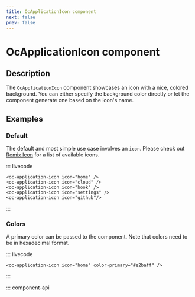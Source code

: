 ```yaml
---
title: OcApplicationIcon component
next: false
prev: false
---
```


# OcApplicationIcon component

## Description

The `OcApplicationIcon` component showcases an icon with a nice, colored background. You can either specify the background color directly or let the component generate one based on the icon's name.

## Examples

### Default

The default and most simple use case involves an `icon`. Please check out [Remix Icon](https://remixicon.com/) for a list of available icons.

::: livecode
```vue
<oc-application-icon icon="home" />
<oc-application-icon icon="cloud" /> 
<oc-application-icon icon="book" /> 
<oc-application-icon icon="settings" /> 
<oc-application-icon icon="github"/>
```
:::

### Colors

A primary color can be passed to the component. Note that colors need to be in hexadecimal format.

::: livecode
```vue
<oc-application-icon icon="home" color-primary="#e2baff" />
```
:::

::: component-api
